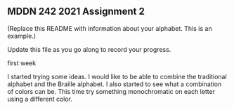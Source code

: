 ## MDDN 242 2021 Assignment 2

(Replace this README with information about your alphabet. This is an example.)

<!-- Each of my letters is composed with two circles. The size and position of the first circle is fixed, but the location and size of the second circle is controlled by three parameters.

The three parameters per letter:
  * `size` : radius of the second circle
  * `offsetx` : x offset of the second circle relative to the first one
  * `offsety` : y offset of the second circle relative to the first one -->

Update this file as you go along to record your progress.

first week 

I started trying some ideas. I would like to be able to combine the traditional alphabet and the Braille alphabet. I also started to see what a combination of colors can be. This time try something monochromatic on each letter using a different color.